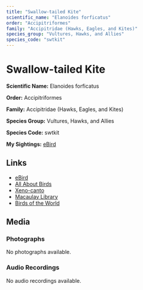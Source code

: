 ```yaml
---
title: "Swallow-tailed Kite"
scientific_name: "Elanoides forficatus"
order: "Accipitriformes"
family: "Accipitridae (Hawks, Eagles, and Kites)"
species_group: "Vultures, Hawks, and Allies"
species_code: "swtkit"
---
```


# Swallow-tailed Kite

**Scientific Name:** Elanoides forficatus

**Order:** Accipitriformes

**Family:** Accipitridae (Hawks, Eagles, and Kites)

**Species Group:** Vultures, Hawks, and Allies

**Species Code:** swtkit

**My Sightings:** [eBird](https://ebird.org/lifelist?r=world&time=life&spp=swtkit)

## Links
* [eBird](https://ebird.org/species/swtkit) 
* [All About Birds](https://www.allaboutbirds.org/guide/swtkit) 
* [Xeno-canto](https://www.xeno-canto.org/species/swtkit) 
* [Macaulay Library](https://search.macaulaylibrary.org/catalog?taxonCode=swtkit&sort=rating_rank_desc)
* [Birds of the World](https://birdsoftheworld.org/bow/species/swtkit)

## Media
### Photographs
No photographs available.

### Audio Recordings
No audio recordings available.
